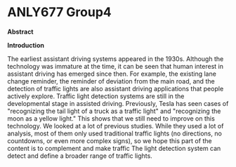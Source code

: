 # ANLY677 Group4

**Abstract**



**Introduction** 

  The earliest assistant driving systems appeared in the 1930s. Although the technology was immature at the time, it can be seen that human interest in assistant driving has emerged since then. For example, the existing lane change reminder, the reminder of deviation from the main road, and the detection of traffic lights are also assistant driving applications that people actively explore. Traffic light detection systems are still in the developmental stage in assisted driving. Previously, Tesla has seen cases of "recognizing the tail light of a truck as a traffic light" and "recognizing the moon as a yellow light." This shows that we still need to improve on this technology. We looked at a lot of previous studies. While they used a lot of analysis, most of them only used traditional traffic lights (no directions, no countdowns, or even more complex signs), so we hope this part of the content is to complement and make traffic The light detection system can detect and define a broader range of traffic lights.
 
